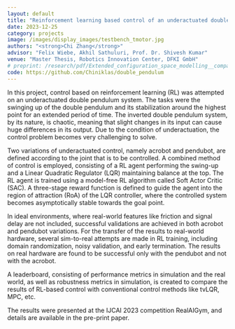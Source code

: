 ```yaml
---
layout: default
title: "Reinforcement learning based control of an underactuated double pendulum system"
date: 2023-12-25
category: projects
image: /images/display_images/testbench_tmotor.jpg
authors: "<strong>Chi Zhang</strong>"
advisor: "Felix Wiebe, Akhil Sathuluri, Prof. Dr. Shivesh Kumar"
venue: "Master Thesis, Robotics Innovation Center, DFKI GmbH"
# preprint: /research/pdf/Extended_configuration_space_modelling__comparison_and_real_time_simulation_of_Lagrangian_dynamics_formulations_of_parallel_manipulators.pdf
code: https://github.com/Chiniklas/double_pendulum
---
```

In this project, control based on reinforcement learning (RL) was attempted on an underactuated double pendulum system. The tasks were the swinging up of the double pendulum and its stabilization around the highest point for an extended period of time. The inverted double pendulum system, by its nature, is chaotic, meaning that slight changes in its input can cause huge differences in its output. Due to the condition of underactuation, the control problem becomes very challenging to solve.

Two variations of underactuated control, namely acrobot and pendubot, are defined according to the joint that is to be controlled. A combined method of control is employed, consisting of a RL agent performing the swing-up and a Linear Quadratic Regulator (LQR) maintaining balance at the top. The RL agent is trained using a model-free RL algorithm called Soft Actor Critic (SAC). A three-stage reward function is defined to guide the agent into the region of attraction (RoA) of the LQR controller, where the controlled system becomes asymptotically stable towards the goal point.

In ideal environments, where real-world features like friction and signal delay are not included, successful validations are achieved in both acrobot and pendubot variations. For the transfer of the results to real-world hardware, several sim-to-real attempts are made in RL training, including domain randomization, noisy validation, and early termination. The results on real hardware are found to be successful only with the pendubot and not with the acrobot.

A leaderboard, consisting of performance metrics in simulation and the real world, as well as robustness metrics in simulation, is created to compare the results of RL-based control with conventional control methods like tvLQR, MPC, etc.

The results were presented at the IJCAI 2023 competition RealAIGym, and details are available in the pre-print paper.